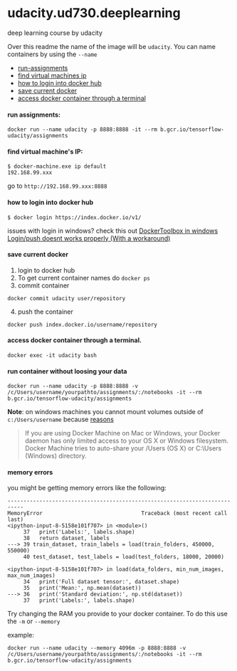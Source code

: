 # udacity.ud730.deeplearning

deep learning course by udacity

Over this readme the name of the image will be `udacity`.
You can name containers by using the `--name`

* [run-assignments](#run-assignments)
* [find virtual machines ip](#find-virtual-machines-ip)
* [how to login into docker hub](#how-to-login-into-docker-hub)
* [save current docker](#save-current-docker)
* [access docker container through a terminal](#access-docker-container-through-a-terminal)

#### run assignments:
~~~
docker run --name udacity -p 8888:8888 -it --rm b.gcr.io/tensorflow-udacity/assignments
~~~

#### find virtual machine's IP:
~~~
$ docker-machine.exe ip default
192.168.99.xxx
~~~

go to `http://192.168.99.xxx:8888`

#### how to login into docker hub
~~~
$ docker login https://index.docker.io/v1/
~~~

issues with login in windows? check this out [DockerToolbox in windows Login/push doesnt works properly (With a workaround)](https://github.com/docker/hub-feedback/issues/473)

#### save current docker

1. login to docker hub
2. To get current container names do `docker ps`
3. commit container
~~~
docker commit udacity user/repository
~~~
4. push the container
~~~
docker push index.docker.io/username/repository
~~~

#### access docker container through a terminal.

~~~
docker exec -it udacity bash
~~~

#### run container without loosing your data

~~~
docker run --name udacity -p 8888:8888 -v /c/Users/username/yourpathto/assignments/:/notebooks -it --rm b.gcr.io/tensorflow-udacity/assignments
~~~

**Note**: on windows machines you cannot mount volumes outside of `c:/Users/username` because
[reasons](https://docs.docker.com/engine/userguide/dockervolumes/#mount-a-host-directory-as-a-data-volume)

> If you are using Docker Machine on Mac or Windows, your Docker daemon has only limited access to your OS X or Windows filesystem. Docker Machine tries to auto-share your /Users (OS X) or C:\Users (Windows) directory.

#### memory errors

you might be getting memory errors like the following:

~~~~
---------------------------------------------------------------------------
MemoryError                               Traceback (most recent call last)
<ipython-input-8-5158e101f707> in <module>()
     37   print('Labels:', labels.shape)
     38   return dataset, labels
---> 39 train_dataset, train_labels = load(train_folders, 450000, 550000)
     40 test_dataset, test_labels = load(test_folders, 18000, 20000)

<ipython-input-8-5158e101f707> in load(data_folders, min_num_images, max_num_images)
     34   print('Full dataset tensor:', dataset.shape)
     35   print('Mean:', np.mean(dataset))
---> 36   print('Standard deviation:', np.std(dataset))
     37   print('Labels:', labels.shape)
~~~~

Try changing the RAM you provide to your docker container.
To do this use the `-m` or `--memory`

example:
~~~
docker run --name udacity --memory 4096m -p 8888:8888 -v /c/Users/username/yourpathto/assignments/:/notebooks -it --rm b.gcr.io/tensorflow-udacity/assignments
~~~






